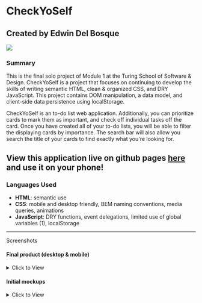 # CheckYoSelf
## Created by Edwin Del Bosque

![](https://user-images.githubusercontent.com/48811985/62187432-e27f5380-b358-11e9-994f-aeba66330361.gif)

### Summary
This is the final solo project of Module 1 at the Turing School of Software & Design. CheckYoSelf is a project that focuses on continuing to develop the skills of writing semantic HTML, clean & organized CSS, and DRY JavaScript. This project contains DOM manipulation, a data model, and client-side data persistence using localStorage.

CheckYoSelf is an to-do list web application. Additionally, you can prioritize cards to mark them as important, and check off individual tasks off the card. Once you have created all of your to-do lists, you will be able to filter the displaying cards by importance. The search bar will also allow you search the title of your cards to find exactly what you're looking for.

## View this application live on github pages [here](https://edwindelbosque.github.io/CheckYoSelf/) and use it on your phone!

### Languages Used
- **HTML**: semantic use
- **CSS**: mobile and desktop friendly, BEM naming conventions, media queries, animations
- **JavaScript**: DRY functions, event delegations, limited use of global variables (1), localStorage

---
Screenshots

#### Final product (desktop & mobile)
<details>
  <summary> Click to View </summary>
  
![](https://user-images.githubusercontent.com/48811985/62187010-849e3c00-b357-11e9-88ee-fbe0e113d8f7.png)
![](https://user-images.githubusercontent.com/48811985/62186689-a3e89980-b356-11e9-8f41-0e972d1b3f4e.png)
 </details>


#### Initial mockups
<details>
  <summary> Click to View </summary>
  
![](https://user-images.githubusercontent.com/48811985/62185479-363a6e80-b352-11e9-9aa3-4c9018b66fd4.jpg)

![](https://user-images.githubusercontent.com/48811985/62185564-7ef22780-b352-11e9-8e72-6d1b3bcb346b.jpg)
</details>
